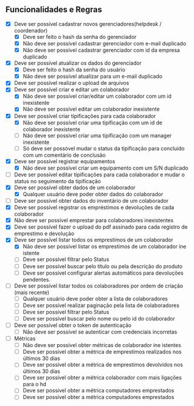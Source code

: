 ## Funcionalidades e Regras

- [x]  Deve ser possível cadastrar novos gerenciadores(helpdesk / coordenador)
    - [x]  Deve ser feito o hash da senha do gerenciador
    - [x]  Não deve ser possível cadastrar gerenciador com e-mail duplicado
    - [x]  Não deve ser possível cadastrar gerenciador com id da empresa duplicado
- [x]  Deve ser possível atualizar os dados do gerenciador
    - [x]  Deve ser feito o hash da senha do usuário
    - [x]  Não deve ser possível atualizar para um e-mail duplicado
- [x]  Deve ser possível realizar o upload de arquivos
- [x]  Deve ser possível criar e editar um colaborador
    - [x]  Não deve ser possível criar/editar um colaborador com um id inexistente
    - [x]  Não deve ser possível editar um colaborador inexistente
- [x]  Deve ser possível criar tipificações para cada colaborador
    - [x]  Não deve ser possível criar uma tipificação com um id de colaborador inexistente
    - [ ] Não deve ser possivel criar uma tipificação com um manager inexistente
    - [ ] Só deve ser possóvel mudar o status da tipificação para concluído com um comentário de conclusão
- [x]  Deve ser possível registrar equipamentos
    - [x]  Não deve ser possível criar um equipamento com um S/N duplicado
- [ ]  Deve ser possível editar tipificações para cada colaborador e mudar o status no seguimento da tipificação
- [x]  Deve ser possível obter dados de  um colaborador
    - [x]  Qualquer usuário deve poder obter dados do colaborador
- [ ]  Deve ser possível obter dados do inventário de um colaborador
- [x]  Deve ser possível registrar os empréstimos e devoluções de cada colaborador
  - [x]  Não deve ser possível emprestar para colaboradores inexistentes
  - [x] Deve ser possível fazer o upload do pdf assinado para cada registro de emprestimo e devolução
- [x]  Deve ser possível listar todos os emprestimos de um colaborador
    - [x]  Não deve ser possível listar os emprestimos de um colaborador ine istente
    - [ ]  Deve ser possível filtrar pelo Status
    - [ ]  Deve ser possível buscar pelo título ou pela descrição do produto
    - [ ]  Deve ser possível configurar alertas automáticos para devoluções pendentes.
- [ ]  Deve ser possível listar todos os colaboradores por ordem de criação (mais recente)
    - [ ]  Qualquer usuário deve poder obter a lista de colaboradores
    - [ ]  Deve ser possível realizar paginação pela lista de colaboradores
    - [ ]  Deve ser possível filtrar pelo Status
    - [ ]  Deve ser possível buscar pelo nome ou pelo id do colaborador
- [ ]  Deve ser possível obter o token de autenticação
    - [ ]  Não deve ser possível se autenticar com credenciais incorretas
- [ ]  Métricas
    - [ ]  Não deve ser possível obter métricas de colaborador ine istentes
    - [ ]  Deve ser possível obter a métrica de emprestimos realizados nos últimos 30 dias
    - [ ]  Deve ser possível obter a métrica de emprestimos devolvidos nos últimos 30 dias
    - [ ]  Deve ser possível obter a métrica colaborador com mais ligações para o hd
    - [ ]  Deve ser possível obter a métrica computadores emprestados 
    - [ ]  Deve ser possível obter a métrica computadores emprestados 
